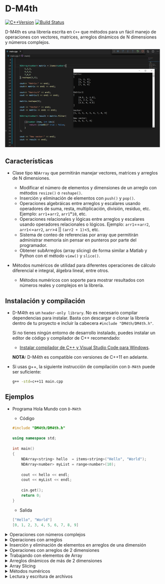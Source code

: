 # D-M4th
[![C++Version](https://img.shields.io/badge/C%2B%2B-11%2C%2014%2C%2017-blue)](C++11,14,17)
[![Build Status](https://travis-ci.org/rolando95/DM4th.svg?branch=master)](https://travis-ci.org/rolando95/DM4th)

D-M4th es una librería escrita en `C++` que métodos para un fácil manejo de operaciones con vectores, matrices, arreglos dinámicos de N dimensiones y números complejos. 

![Calculator Screenshot](resources/screenshots/DM4thScreenshot.png)

## Características
- Clase tipo `NDArray` que permitirán manejar vectores, matrices y arreglos de N dimensiones.
  - Modificar el número de elementos y dimensiones de un arreglo con métodos `resize()` o `reshape()`.
  - Inserción y eliminación de elementos con `push()` y `pop()`.
  - Operaciones algebráicas entre arreglos y escalares usando operadores de suma, resta, multiplicación, división, residuo, etc. Ejemplo: `arr1`+`arr2`, `arr1`*`10`, etc.
  - Operaciones relacionales y lógicas entre arreglos y escalares usando operadores relacionales o lógicos. Ejemplo:  `arr1`==`arr2`, `arr1`<=`arr2`, `arr`>`4` || `(arr2 + 1)`<`5`, etc.
  - Sistema de conteo de referencias por array que permitirán administrar memoria sin pensar en punteros por parte del programador.
  - Obtener subArreglos (array slicing) de forma similar a Matlab y Python con el método `view()` y `slice()`.

- Métodos numéricos de utilidad para diferentes operaciones de cálculo diferencial e integral, álgebra lineal, entre otros.
  - Métodos numéricos con soporte para mostrar resultados con números reales y complejos en la librería.

## Instalación y compilación
* D-M4th es un `header-only library`. No es necesario compilar dependencias para instalar. Basta con descargar o clonar la librería dentro de tu proyecto e incluir la cabecera `#include "DM4th/DM4th.h"`.

    Si no tienes ningún entorno de desarrollo instalado, puedes instalar un editor de código y compilador de C++ recomendado:
    
   *  [Instalar compilador de C++ y Visual Studio Code para Windows](https://code.visualstudio.com/docs/cpp/config-mingw).


  **NOTA:** D-M4th es compatible con versiones de C++11 en adelante.

* Si usas g++, la siguiente instrucción de compilación con `D-M4th` puede ser suficiente:

    ```sh
    g++ -std=c++11 main.cpp
    ```

## Ejemplos

* Programa Hola Mundo con `D-M4th`

    - Código

    ```C++
    #include "DM4th/DM4th.h"

    using namespace std;

    int main()
    {
        NDArray<string> hello  = items<string>("Hello", "World");
        NDArray<number> myList = range<number>(10);

        cout << hello << endl;
        cout << myList << endl;

        cin.get();
        return 0;
    }
    ```
    - Salida
    ```C++
    ["Hello", "World"]
    [0, 1, 2, 3, 4, 5, 6, 7, 8, 9]
    ```
<details>
<summary>Operaciones con números complejos</summary>

* Código
    ```C++
    
    #include "DM4th/DM4th.h"

    using namespace std;
    
    int main()
    {
        number a = 5+7i;
        number b = 10-2i;
        number c = -25;

        cout<< "sum:  " << a+b << endl;
        cout<< "sub:  " << a-b << endl;
        cout<< "mult: " << a*b << endl;
        cout<< "div:  " << a/b << endl;
        cout<< "sqrt: " << sqrt(c) << endl;
        cout<< "sin:  " << sin(rad(c)) << endl;
        
        cin.get();
        return 0;
    }
    ```
* Salida
    ```C++
    sum:  15+5i
    sub:  -5+9i
    mult: 64+60i
    div:  0.346154+0.769231i
    sqrt: 5i
    sin:  -0.422618
    ```
</details>

<details>
<summary>Operaciones con arreglos</summary> 

* Código
    ```C++
    #include "DM4th/DM4th.h"

    using namespace std;

    int main()
    {
        NDArray<number> arr1 = range<number>(5);
        NDArray<number> arr2 = range<number>(10,5,-1);
        number value = 10;
        
        cout<< "arr1: " << arr1 << endl;
        cout<< "arr2: " << arr2 << endl;
        cout<< "sum:  " << arr1+arr2 << endl;
        cout<< "sub:  " << arr1-arr2 << endl;
        cout<< "mult: " << arr1*arr2 << endl;
        cout<< "div:  " << arr1/value << endl;

        cin.get();
        return 0;
    }
    ```
* Salida
    ```C++
    arr1: [0, 1, 2, 3, 4]
    arr2: [10, 9, 8, 7, 6]
    sum:  [10, 10, 10, 10, 10]
    sub:  [-10, -8, -6, -4, -2]
    mult: [70]
    div:  [0, 0.1, 0.2, 0.3, 0.4]
    ```
</details>

<details>
<summary>Inserción y eliminación de elementos en arreglos de una dimensión</summary> 

* Código
    ```C++
    #include "DM4th/DM4th.h"

    using namespace std;

    int main()
    {
        NDArray<number> arr1 = items<number>(1,3,5,7,9);
        NDArray<number> arr2 = items<number>(2,4,6,8,0);
        number value = 1000;

        cout << "arr1: " << arr1 << endl;
        cout << "arr2: " << arr2 << endl << endl;

        cout << "value " << value << " inserted into arr1: ";
        arr1.push(value);
        cout << arr1 << endl << endl;

        cout << "Inserting arr2 into arr1: ";
        arr1.pushArray(arr2);
        cout << arr1 << endl << endl;

        cout << "Inserting " << -999 << " into arr1 at index 3: ";
        arr1.push(-999, 3);
        cout << arr1 << endl << endl;

        cout << "Removing some elements from arr1:" << endl;
        arr1.pop();
        cout << arr1 << endl ;

        arr1.pop(0);
        cout << arr1 << endl;

        cin.get();
        return 0;
    }
    ```
* Salida
    ```c++
    arr1: [1, 3, 5, 7, 9]
    arr2: [2, 4, 6, 8, 0]

    value 1000 inserted into arr1: [1, 3, 5, 7, 9, 1000]

    Inserting arr2 into arr1: [1, 3, 5, 7, 9, 1000, 2, 4, 6, 8, 0]

    Inserting -999 into arr1 at index 3: [1, 3, 5, -999, 7, 9, 1000, 2, 4, 6, 8, 0]

    Removing some elements from arr1:
    [1, 3, 5, -999, 7, 9, 1000, 2, 4, 6, 8]
    [3, 5, -999, 7, 9, 1000, 2, 4, 6, 8]
    ```
</details>

<details>
<summary>Operaciones con arreglos de 2 dimensiones</summary>

* Código
    ```C++
    #include "DM4th/DM4th.h"

    using namespace std;

    int main()
    {
        NDArray<number> arr1 = range<number>(10,25);
        cout << "arr1:\n" << arr1 << endl;

        arr1.reshape(3,5);
        cout << "Reshape 3x5:\n" << arr1 << endl;

        arr1.resize(3,4);
        cout << "Resize 3x4:\n" << arr1 << endl;

        arr1.resize(4,4);
        arr1(3,0) = -7i;
        cout << "Resize 4x4:\n" << arr1 << endl;

        NDArray<number> arr2 = arr1+arr1;
        cout << "arr2=arr1+arr1:\n" << arr2 << endl;

        cout << "arr2*10:\n" << arr2*10 << endl;

        cin.get();
        return 0;
    }
    ```
* Salida
    ```c++
    arr1:
    [10, 11, 12, 13, 14, 15, 16, 17, 18, 19, 20, 21, 22, 23, 24]
    Reshape 3x5:
    [
        [10, 11, 12, 13, 14],
        [15, 16, 17, 18, 19],
        [20, 21, 22, 23, 24]
    ]
    Resize 3x4:
    [
        [10, 11, 12, 13],   
        [15, 16, 17, 18],   
        [20, 21, 22, 23]
    ]
    Resize 5x5:
    [
        [10, 11, 12, 13],
        [15, 16, 17, 18],
        [20, 21, 22, 23],
        [-7i, 0, 0, 0]
    ]
    arr2=arr1+arr1:
    [
        [20, 22, 24, 26],
        [30, 32, 34, 36],
        [40, 42, 44, 46],
        [-14i, 0, 0, 0]
    ]
    arr2*10:

    [
        [200, 220, 240, 260],
        [300, 320, 340, 360],
        [400, 420, 440, 460],
        [-140i, 0, 0, 0]
    ]
    ```
</details>

<details>
<summary>Trabajando con elementos de Array</summary>

* Código
  ```C++
    #include "DM4th/DM4th.h"

    using namespace std;

    int main(){
        NDArray<number> arr1 = range<number>(10,18,2);
        NDArray<number> arr2 = zeros<number>(2,2);

        arr1.reshape(2,2);

        cout << "arr1:\n" << arr1 << endl;
        cout << "arr2:\n" << arr2 << endl << endl;

        cout << "Copying arr1 items into arr2" << endl;
        for(int x=0; x<arr1.shape(0); x++)
        {
            for(int y=0; y<arr1.shape(1); y++)
            {
                arr2(x,y) = arr1(x,y);
            }
        }
        cout << arr2 << endl << endl;

        cout << "Access to each arr2 item using a single foreach in C++" << endl;
        for(auto &x: arr2)
        {
            cout << x << endl; // Printing each item of arr2
            x = 15; // assigning 15 into each item of arr2
        }
        cout << arr2 << endl << endl;

        cout << "Another way to access each item of arr2 using a single for" << endl; 
        number value = 10;
        for(int x=0; x<arr2.data_size(); x++)
        {
            arr2.data_item(x) = value*x;
        }
        cout << arr2 << endl << endl;

        cout << "Copying arr1 items into arr2 using getCopy function" << endl;
        arr2 = arr1.getCopy();
        cout << arr2 << endl << endl;

        cin.get();
        return 0;
    }
  ```
* Salida
  ```C++
    arr1:
    [
        [10, 12],
        [14, 16]
    ]
    arr2:
    [
        [0, 0],
        [0, 0]
    ]

    Copying arr1 items into arr2
    [
        [10, 12],
        [14, 16]
    ]

    Access to each arr2 item using a single foreach in C++
    10
    12
    14
    16
    [
        [15, 15],
        [15, 15]
    ]

    Another way to access each item of arr2 using a single for
    [
        [0, 10],
        [20, 30]
    ]

    Copying arr1 items into arr2 using getCopy function
    [
        [10, 12],
        [14, 16]
    ]
  ```
</details>

<details>
<summary>Arreglos dinámicos de más de 2 dimensiones</summary>

* Código
  ```C++
    #include "DM4th/DM4th.h"

    using namespace std;

    int main()
    {
        NDArray<number> arr1 = range<number>(0,24,2);
        cout << "arr1\n" << arr1 << endl << endl;

        arr1.reshape(2,2,3);
        cout << "Reshape 2x2x3:\n" << arr1 << endl << endl;

        arr1 /= 10;
        cout << "arr1/10:\n" << arr1 << endl << endl;

        cout << "Assigning 9999 into arr2(1,0,2)" << endl;
        arr1(1,0,2) = 9999;
        cout << arr1 << endl << endl;

        arr1.reshape(2,6);
        cout << "Reshape 2x6:\n" << arr1 << endl << endl;

        cin.get();
        return 0;
    }
    ```
* Salida
    ```c++
    arr1
    [0, 2, 4, 6, 8, 10, 12, 14, 16, 18, 20, 22]

    Reshape 2x2x3:
    [
        [
            [0, 2, 4],
            [6, 8, 10]
        ],
        [
            [12, 14, 16],
            [18, 20, 22] 
        ]
    ]

    arr1/10:
    [
        [
            [0, 0.2, 0.4],
            [0.6, 0.8, 1]
        ],
        [
            [1.2, 1.4, 1.6],
            [1.8, 2, 2.2]
        ]
    ]

    Assigning 9999 into arr2(1,0,2)
    [
        [
            [0, 0.2, 0.4],
            [0.6, 0.8, 1]
        ],
        [
            [1.2, 1.4, 9999],
            [1.8, 2, 2.2]
        ]
    ]

    Reshape 2x6:
    [
        [0, 0.2, 0.4, 0.6, 0.8, 1],
        [1.2, 1.4, 9999, 1.8, 2, 2.2]
    ]
    ```
</details>

<details>
<summary>Array Slicing</summary>

* Código
    ```C++
    #include "DM4th/DM4th.h"

    using namespace std;

    int main()
    {
        NDArray<number> matrix = items<number>(
            12, 90, 34,
            78, 56, 65,
            87, 43, 21
        ).reshape(3, 3);

        cout << "Matrix:\n" << matrix << endl;

        cout << "\nGet column 1 of matrix" << endl;
        NDArray<number> vector = matrix.view(slice(0,3), 1);
        cout << vector << endl;

        cout << "\nSet 1000 to row 2 of matrix" << endl;
        matrix.view(2) = 1000;
        cout << matrix << endl;

        cout << "\nSet 3+2i to column 0 of matrix" << endl;
        matrix.view(slice(0,3), 0) = 3+2i;
        cout << matrix << endl;


        NDArray<number> arr1 = range<number>(10);
        NDArray<number> arr2 = items<number>(1i, 3i, 5i, 7i, 9i, 11i, 13i, 15i, 17i, 19i);
        cout << "\narr1:" << arr1 << endl;
        cout << "arr2:" << arr2 << endl;

        cout << "\nSetting 3rd, 4th and 5th elements of arr1 from some elements of arr2" << endl;
        arr1.view(slice(2,5)) = arr2.view(slice(2,5));
        cout << arr1 << endl;

        cin.get();
        return 0;
    }
    ```
* Salida
    ```C++
    Matrix:
    [
        [12, 90, 34],
        [78, 56, 65],
        [87, 43, 21]
    ]

    Get column 1 of matrix
    [90, 56, 43]

    Set 1000 to row 2 of matrix
    [
        [12, 90, 34],
        [78, 56, 65],
        [1000, 1000, 1000]
    ]

    Set 3+2i to column 0 of matrix
    [
        [3+2i, 90, 34],
        [3+2i, 56, 65],
        [3+2i, 1000, 1000]
    ]

    arr1:[0, 1, 2, 3, 4, 5, 6, 7, 8, 9]
    arr2:[i, 3i, 5i, 7i, 9i, 11i, 13i, 15i, 17i, 19i]

    Setting 3rd, 4th and 5th elements of arr1 from some elements of arr2
    [0, 1, 5i, 7i, 9i, 5, 6, 7, 8, 9]

    ```
</details>

<details>
<summary>Métodos numéricos</summary>

* Código
    ```C++
    #include "DM4th/DM4th.h"

    using namespace std;

    number myFunction(number x)
    {
        return x*x + 25;
    }

    int main()
    {
        number a = 5;
        number b = 3.5;
        number c = -0.2i;
        
        NDArray<number> polynomial = items<number>(6, 1, -1, -3);

        
        cout << "Factorial: " << factorial(a) << " " << factorial(b) << " " << factorial(c) << endl;

        // Root of f(x)=x*x+25
        cout << "Root of myFunction: " << newtonRaphson(myFunction) << endl;

        // Area of f(x)=x*x+25 [from 0 to 10]
        cout << "Integral: " << integral(myFunction, 0, 10) << endl;
    
        // All roots of f(x)=6x^(3)+x^(2)-x-3
        cout << "Roots: " << bairstowsMethod(polynomial) << endl;

        cin.get();
        return 0;
    }
    ```
* Salida
    ```c++
    Factorial: 120 11.6317 0.961947
    Root of myFunction: 5i
    Integral: 583.333
    Roots: [-0.486931+0.618327i, -0.486931-0.618327i, 0.807195]
    ```
</details>

<details>
<summary>Lectura y escritura de archivos</summary>

* Código
    ```C++
    #include "DM4th/DM4th.h"

    using namespace std;

    int main()
    {
        NDArray<number> arr1 = identity<number>(10,10);

        arr1.saveFile("example.txt"); // example.txt is created automatically if it doesn't exist

        NDArray<number> arr2;
        arr2.loadFile("example.txt");

        cout << arr2 << endl;

        cin.get();
        return 0;
    }
    ```
* Salida
    ```C++
    [
        [1, 0, 0, 0, 0, 0, 0, 0, 0, 0],
        [0, 1, 0, 0, 0, 0, 0, 0, 0, 0],
        [0, 0, 1, 0, 0, 0, 0, 0, 0, 0],
        [0, 0, 0, 1, 0, 0, 0, 0, 0, 0],
        [0, 0, 0, 0, 1, 0, 0, 0, 0, 0],
        [0, 0, 0, 0, 0, 1, 0, 0, 0, 0],
        [0, 0, 0, 0, 0, 0, 1, 0, 0, 0],
        [0, 0, 0, 0, 0, 0, 0, 1, 0, 0],
        [0, 0, 0, 0, 0, 0, 0, 0, 1, 0],
        [0, 0, 0, 0, 0, 0, 0, 0, 0, 1]
    ]
    ```
</details>
